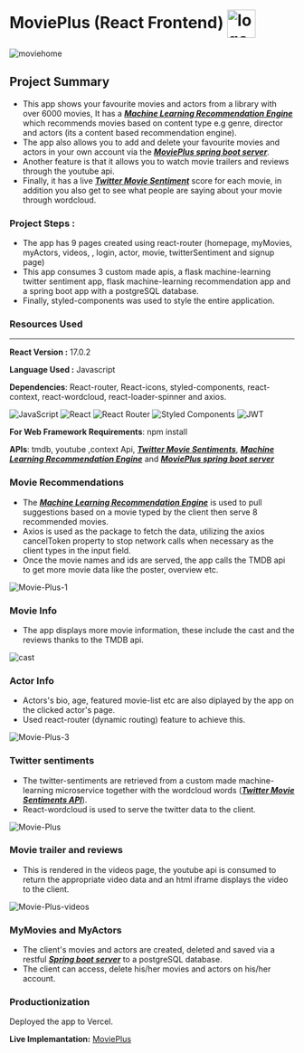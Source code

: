 # MoviePlus (React Frontend) <img src="https://i.ibb.co/G93v3nL/logo5.jpg" alt="logo5" border="0" align="center" width="50" border-radius="15">
<img src="https://i.ibb.co/NY4FkHM/moviehome.png" alt="moviehome" border="0">

## Project Summary 
* This app shows your favourite movies and actors from a library with over 6000 movies, It has a [***Machine Learning Recommendation Engine***](https://github.com/mk870/Movie_Recommendation_Engine_Api) which recommends movies based on content type e.g genre, director and actors (its a content based recommendation engine).
* The app also allows you to add and delete your favourite movies and actors in your own account via the [***MoviePlus spring boot server***](https://github.com/mk870/MoviePlusServer). 
* Another feature is that it allows you to watch movie trailers and reviews through the youtube api.
* Finally, it has a live [***Twitter Movie Sentiment***](https://github.com/mk870/Twitter_Sentiment_Analysis_Api) score for each movie, in addition you also get to see what people are saying about your movie through wordcloud.
### Project Steps :
* The app has 9 pages created using react-router (homepage, myMovies, myActors, videos, , login, actor, movie, twitterSentiment and signup page)
* This app consumes 3 custom made apis, a flask machine-learning twitter sentiment app, flask machine-learning recommendation app and a spring boot app with a postgreSQL database.
* Finally, styled-components was used to style the entire application.

### **Resources Used**
***
**React Version :** 17.0.2  

**Language Used :** Javascript

**Dependencies**:  React-router, React-icons, styled-components, react-context, react-wordcloud, react-loader-spinner and axios.  

![JavaScript](https://img.shields.io/badge/javascript-%23323330.svg?style=flat&logo=javascript&logoColor=%23F7DF1E) ![React](https://img.shields.io/badge/react-%2320232a.svg?style=flat&logo=react&logoColor=%2361DAFB)	![React Router](https://img.shields.io/badge/React_Router-CA4245?style=flat&logo=react-router&logoColor=white) ![Styled Components](https://img.shields.io/badge/styled--components-DB7093?style=flat&logo=styled-components&logoColor=white) ![JWT](https://img.shields.io/badge/JWT-black?style=flat&logo=JSON%20web%20tokens)

**For Web Framework Requirements**: npm install

**APIs**: tmdb, youtube ,context Api, [***Twitter Movie Sentiments***](https://github.com/mk870/Twitter_Sentiment_Analysis_Api), [***Machine Learning Recommendation Engine***](https://github.com/mk870/Movie_Recommendation_Engine_Api) and [***MoviePlus spring boot server***](https://github.com/mk870/MoviePlusServer)  



### **Movie Recommendations** 
* The [***Machine Learning Recommendation Engine***](https://github.com/mk870/Movie_Recommendation_Engine_Api) is used to pull suggestions based on a movie typed by the client then serve 8 recommended movies.
* Axios is used as the package to fetch the data, utilizing the axios cancelToken property to stop network calls when necessary as the client types in the input field.
* Once the movie names and ids are served, the app calls the TMDB api to get more movie data like the poster, overview etc.

<img src="https://i.ibb.co/9gz9zcN/Movie-Plus-1.png" alt="Movie-Plus-1" border="0">

### **Movie Info**  
* The app displays  more movie information, these include the cast and the reviews thanks to the TMDB api.


<img src="https://i.ibb.co/5xPzcx4/cast.png" alt="cast" border="0">

### **Actor Info**  
* Actors's bio, age, featured movie-list etc are also diplayed by the app on the clicked actor's page.
* Used react-router (dynamic routing) feature to achieve this.  

<img src="https://i.ibb.co/LxNCsMP/Movie-Plus-3.png" alt="Movie-Plus-3" border="0">

### **Twitter sentiments** 
* The twitter-sentiments are retrieved from a custom made machine-learning microservice together with the wordcloud words ([***Twitter Movie Sentiments API***](https://github.com/mk870/Twitter_Sentiment_Analysis_Api)). 
* React-wordcloud is used to serve the twitter data to the client.

<img src="https://i.ibb.co/zZb4zsf/Movie-Plus.png" alt="Movie-Plus" border="0">

### **Movie trailer and reviews**  
* This is rendered in the videos page, the youtube api is consumed to return the appropriate video data and an html iframe displays the video to the client.

<img src="https://i.ibb.co/9Z50Mrg/Movie-Plus-videos.png" alt="Movie-Plus-videos" border="0">

### **MyMovies and MyActors**  
* The client's movies and actors are created, deleted and saved via a restful [***Spring boot server***](https://github.com/mk870/MoviePlusServer) to a postgreSQL database.
* The client can access, delete his/her movies and actors on  his/her account.

### **Productionization**
Deployed the app to Vercel.

**Live Implemantation:** [MoviePlus](https://react-movieplus.netlify.app)
